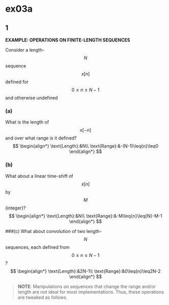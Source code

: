 # ex03a

## 1
__EXAMPLE: OPERATIONS ON FINITE-LENGTH SEQUENCES__

Consider a length-$$N$$ sequence $$x[n]$$ defined for $$0\leq{n}\leq{N}-1$$ and otherwise undefined

### (a)
What is the length of $$x[-n]$$ and over what range is it defined?
$$
\begin{align*}
\text{Length}:&N\\
\text{Range}:&-(N-1)\leq{n}\leq0
\end{align*}
$$

### (b)
What about a linear time-shift of $$x[n]$$ by $$M$$ (integer)?
$$
\begin{align*}
\text{Length}:&N\\
\text{Range}:&-M\leq{n}\leq{N}-M-1
\end{align*}
$$

###(c)
What about convolution of two length-$$N$$ sequences, each defined from $$0\leq{n}\leq{N}-1$$?
$$
\begin{align*}
\text{Length}:&2N-1\\
\text{Range}:&0\leq{n}\leq2N-2
\end{align*}
$$

> __NOTE__: Manipulations on sequences that change the range and/or length are not ideal for most implementations. Thus, these operations are tweaked as follows.
